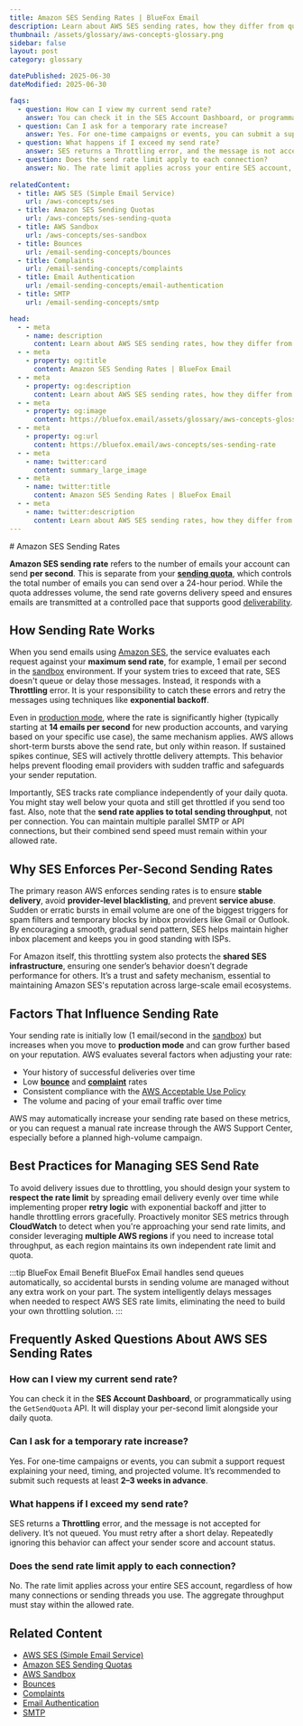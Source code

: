 ```yaml
---
title: Amazon SES Sending Rates | BlueFox Email
description: Learn about AWS SES sending rates, how they differ from quotas, factors that influence them, and best practices for optimal email delivery.
thumbnail: /assets/glossary/aws-concepts-glossary.png
sidebar: false
layout: post
category: glossary

datePublished: 2025-06-30
dateModified: 2025-06-30

faqs:
  - question: How can I view my current send rate?
    answer: You can check it in the SES Account Dashboard, or programmatically using the GetSendQuota API. It will display your per-second limit alongside your daily quota.
  - question: Can I ask for a temporary rate increase?
    answer: Yes. For one-time campaigns or events, you can submit a support request explaining your need, timing, and projected volume. It's recommended to submit such requests at least 2–3 weeks in advance.
  - question: What happens if I exceed my send rate?
    answer: SES returns a Throttling error, and the message is not accepted for delivery. It's not queued. You must retry after a short delay. Repeatedly ignoring this behavior can affect your sender score and account status.
  - question: Does the send rate limit apply to each connection?
    answer: No. The rate limit applies across your entire SES account, regardless of how many connections or sending threads you use. The aggregate throughput must stay within the allowed rate.
    
relatedContent:
  - title: AWS SES (Simple Email Service)
    url: /aws-concepts/ses
  - title: Amazon SES Sending Quotas
    url: /aws-concepts/ses-sending-quota
  - title: AWS Sandbox
    url: /aws-concepts/ses-sandbox
  - title: Bounces
    url: /email-sending-concepts/bounces
  - title: Complaints
    url: /email-sending-concepts/complaints
  - title: Email Authentication
    url: /email-sending-concepts/email-authentication
  - title: SMTP
    url: /email-sending-concepts/smtp

head:
  - - meta
    - name: description
      content: Learn about AWS SES sending rates, how they differ from quotas, factors that influence them, and best practices for optimal email delivery.
  - - meta
    - property: og:title
      content: Amazon SES Sending Rates | BlueFox Email
  - - meta
    - property: og:description
      content: Learn about AWS SES sending rates, how they differ from quotas, factors that influence them, and best practices for optimal email delivery.
  - - meta
    - property: og:image
      content: https://bluefox.email/assets/glossary/aws-concepts-glossary.png
  - - meta
    - property: og:url
      content: https://bluefox.email/aws-concepts/ses-sending-rate
  - - meta
    - name: twitter:card
      content: summary_large_image
  - - meta
    - name: twitter:title
      content: Amazon SES Sending Rates | BlueFox Email
  - - meta
    - name: twitter:description
      content: Learn about AWS SES sending rates, how they differ from quotas, factors that influence them, and best practices for optimal email delivery.
---
```

<GlossaryNavigation/>
# Amazon SES Sending Rates

**Amazon SES sending rate** refers to the number of emails your account can send **per second**. This is separate from your **[sending quota](/aws-concepts/ses-sending-quota)**, which controls the total number of emails you can send over a 24-hour period. While the quota addresses volume, the send rate governs delivery speed and ensures emails are transmitted at a controlled pace that supports good [deliverability](/email-sending-concepts/deliverability).

## How Sending Rate Works

When you send emails using [Amazon SES](/aws-concepts/ses), the service evaluates each request against your **maximum send rate**, for example, 1 email per second in the [sandbox](/aws-concepts/ses-sandbox) environment. If your system tries to exceed that rate, SES doesn't queue or delay those messages. Instead, it responds with a **Throttling** error. It is your responsibility to catch these errors and retry the messages using techniques like **exponential backoff**.

Even in [production mode](/aws-concepts/ses-production-access), where the rate is significantly higher (typically starting at **14 emails per second** for new production accounts, and varying based on your specific use case), the same mechanism applies. AWS allows short-term bursts above the send rate, but only within reason. If sustained spikes continue, SES will actively throttle delivery attempts. This behavior helps prevent flooding email providers with sudden traffic and safeguards your sender reputation.

Importantly, SES tracks rate compliance independently of your daily quota. You might stay well below your quota and still get throttled if you send too fast. Also, note that the **send rate applies to total sending throughput**, not per connection. You can maintain multiple parallel SMTP or API connections, but their combined send speed must remain within your allowed rate.

## Why SES Enforces Per-Second Sending Rates

The primary reason AWS enforces sending rates is to ensure **stable delivery**, avoid **provider-level blacklisting**, and prevent **service abuse**. Sudden or erratic bursts in email volume are one of the biggest triggers for spam filters and temporary blocks by inbox providers like Gmail or Outlook. By encouraging a smooth, gradual send pattern, SES helps maintain higher inbox placement and keeps you in good standing with ISPs.

For Amazon itself, this throttling system also protects the **shared SES infrastructure**, ensuring one sender’s behavior doesn’t degrade performance for others. It’s a trust and safety mechanism, essential to maintaining Amazon SES's reputation across large-scale email ecosystems.

## Factors That Influence Sending Rate

Your sending rate is initially low (1 email/second in the [sandbox](/aws-concepts/ses-sandbox)) but increases when you move to **production mode** and can grow further based on your reputation. AWS evaluates several factors when adjusting your rate:

- Your history of successful deliveries over time
- Low **[bounce](/email-sending-concepts/bounce-rate)** and **[complaint](/email-sending-concepts/complaints)** rates
- Consistent compliance with the [AWS Acceptable Use Policy](https://aws.amazon.com/aup)
- The volume and pacing of your email traffic over time

AWS may automatically increase your sending rate based on these metrics, or you can request a manual rate increase through the AWS Support Center, especially before a planned high-volume campaign.

## Best Practices for Managing SES Send Rate

To avoid delivery issues due to throttling, you should design your system to **respect the rate limit** by spreading email delivery evenly over time while implementing proper **retry logic** with exponential backoff and jitter to handle throttling errors gracefully. Proactively monitor SES metrics through **CloudWatch** to detect when you're approaching your send rate limits, and consider leveraging **multiple AWS regions** if you need to increase total throughput, as each region maintains its own independent rate limit and quota.

:::tip BlueFox Email Benefit
BlueFox Email handles send queues automatically, so accidental bursts in sending volume are managed without any extra work on your part. The system intelligently delays messages when needed to respect AWS SES rate limits, eliminating the need to build your own throttling solution.
:::

## Frequently Asked Questions About AWS SES Sending Rates

### How can I view my current send rate?

You can check it in the **SES Account Dashboard**, or programmatically using the `GetSendQuota` API. It will display your per-second limit alongside your daily quota.

### Can I ask for a temporary rate increase?

Yes. For one-time campaigns or events, you can submit a support request explaining your need, timing, and projected volume. It’s recommended to submit such requests at least **2–3 weeks in advance**.

### What happens if I exceed my send rate?

SES returns a **Throttling** error, and the message is not accepted for delivery. It’s not queued. You must retry after a short delay. Repeatedly ignoring this behavior can affect your sender score and account status.

### Does the send rate limit apply to each connection?

No. The rate limit applies across your entire SES account, regardless of how many connections or sending threads you use. The aggregate throughput must stay within the allowed rate.

## Related Content

- [AWS SES (Simple Email Service)](/aws-concepts/ses)
- [Amazon SES Sending Quotas](/aws-concepts/ses-sending-quota)
- [AWS Sandbox](/aws-concepts/ses-sandbox.md)
- [Bounces](/email-sending-concepts/bounces.md)
- [Complaints](/email-sending-concepts/complaints.md)
- [Email Authentication](/email-sending-concepts/email-authentication.md)
- [SMTP](/email-sending-concepts/smtp.md)

<GlossaryCTA />
